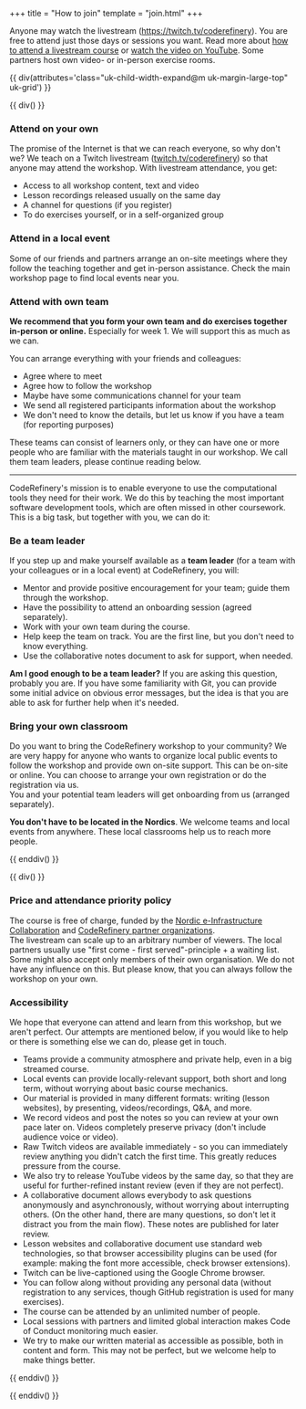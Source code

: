 +++
title = "How to join"
template = "join.html"
+++

Anyone may watch the livestream (<https://twitch.tv/coderefinery>).
You are free to attend just those days or sessions you want.
Read more about [how to attend a livestream course](https://coderefinery.github.io/manuals/how-to-attend-stream/) or [watch the video on YouTube](https://youtu.be/QUAZELOioUY).
Some partners host own video- or in-person exercise rooms.


{{ div(attributes='class="uk-child-width-expand@m uk-margin-large-top" uk-grid') }}

{{ div() }}


### Attend on your own

The promise of the Internet is that we can reach everyone, so why
don't we?  We teach on a Twitch livestream
([twitch.tv/coderefinery](https://twitch.tv/coderefinery)) so that
anyone may attend the workshop.  With livestream attendance, you get:
- Access to all workshop content, text and video
- Lesson recordings released usually on the same day
- A channel for questions (if you register)
- To do exercises yourself, or in a self-organized group

### Attend in a local event

Some of our friends and partners arrange an on-site meetings where they follow the teaching
together and get in-person assistance. Check the main workshop page to find local events near you. 


### Attend with own team

**We recommend that you form your own team and do exercises together in-person
or online.** Especially for week 1. We will support this as much as we can.

You can arrange everything with your friends and colleagues:
- Agree where to meet
- Agree how to follow the workshop
- Maybe have some communications channel for your team
- We send all registered participants information about the workshop
- We don't need to know the details, but let us know if you have a team (for reporting purposes)

These teams can consist of learners only, or they can have one or more people 
who are familiar with the materials taught in our workshop. 
We call them team leaders, please continue reading below.

---

CodeRefinery's mission is to enable everyone to use the computational
tools they need for their work.  We do this by teaching the most important
software development tools, which are often missed in other coursework.
This is a big task, but together with you, we can do it:

### Be a team leader

If you step up and make yourself available as a **team leader** (for a team with your colleagues or in a local event) at CodeRefinery, you will:
- Mentor and provide positive encouragement for your team; guide them
  through the workshop.
- Have the possibility to attend an onboarding session (agreed separately).
- Work with your own team during the course.
- Help keep the team on track.  You are the first line, but you don't
  need to know everything.
- Use the collaborative notes document to ask for support, when needed. 

**Am I good enough to be a team leader?**  If you are asking this
question, probably you are. If you have some familiarity with
Git, you can provide some initial advice on obvious error messages,
but the idea is that you are able to ask for further help when it's needed.

### Bring your own classroom 

Do you want to bring the CodeRefinery workshop to your community? 
We are very happy for anyone who wants to organize local public events
 to follow the workshop and provide own on-site support. This can be on-site or online.
You can choose to arrange your own registration or do the registration via us.  
You and your potential team leaders will get onboarding from us (arranged separately).


**You don't have to be located in the Nordics**. We welcome teams and local events from
anywhere. These local classrooms help us to reach more people.

{{ enddiv() }}

{{ div() }}


### Price and attendance priority policy

The course is free of charge, funded by the [Nordic e-Infrastructure
Collaboration](https://neic.no/) and [CodeRefinery partner organizations](https://coderefinery.org/about/partners/).  
The livestream can scale up to an arbitrary
number of viewers.  The local partners usually use "first come - first
served"-principle + a waiting list.  Some might also accept only members of
their own organisation. We do not have any influence on this. 
But please know, that you can always follow the workshop on your own.


### Accessibility

We hope that everyone can attend and learn from this workshop, but we
aren't perfect.  Our attempts are mentioned below, if you would like
to help or there is something else we can do, please get in touch.

* Teams provide a community atmosphere
  and private help, even in a big streamed course.
* Local events can provide locally-relevant support, both short and
  long term, without worrying about basic course mechanics.
* Our material is provided in many different formats: writing (lesson
  websites), by presenting, videos/recordings, Q&A, and more.
* We record videos and post the notes so you can review at your own
  pace later on.  Videos completely preserve privacy (don't include
  audience voice or video).
* Raw Twitch videos are available immediately - so you can immediately
  review anything you didn't catch the first time.  This greatly
  reduces pressure from the course.
* We also try to release YouTube videos by the same day, so
  that they are useful for further-refined instant review (even if
  they are not perfect).
* A collaborative document allows everybody to ask questions anonymously and
  asynchronously, without worrying about interrupting others.  (On the
  other hand, there are many questions, so don't let it distract you
  from the main flow).  These notes are published for later review.
* Lesson websites and collaborative document use standard web technologies, so that
  browser accessibility plugins can be used (for example: making the
  font more accessible, check browser extensions).
* Twitch can be live-captioned using the Google Chrome browser.
* You can follow along without providing any personal data
  (without registration to any services, though GitHub registration is
  used for many exercises).
* The course can be attended by an unlimited number of
  people.
* Local sessions with partners and limited global interaction makes
  Code of Conduct monitoring much easier.
* We try to make our written material as accessible as possible, both
  in content and form.  This may not be perfect, but we welcome help
  to make things better.

{{ enddiv() }}

{{ enddiv() }}
